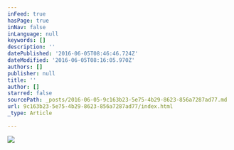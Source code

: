 ```yaml
---
inFeed: true
hasPage: true
inNav: false
inLanguage: null
keywords: []
description: ''
datePublished: '2016-06-05T08:46:46.724Z'
dateModified: '2016-06-05T08:16:05.970Z'
authors: []
publisher: null
title: ''
author: []
starred: false
sourcePath: _posts/2016-06-05-9c163b23-5e75-4b29-8623-856a7287ad77.md
url: 9c163b23-5e75-4b29-8623-856a7287ad77/index.html
_type: Article

---
```

![](https://the-grid-user-content.s3-us-west-2.amazonaws.com/36df3584-092a-4779-81b5-8400e33c636f.jpg)